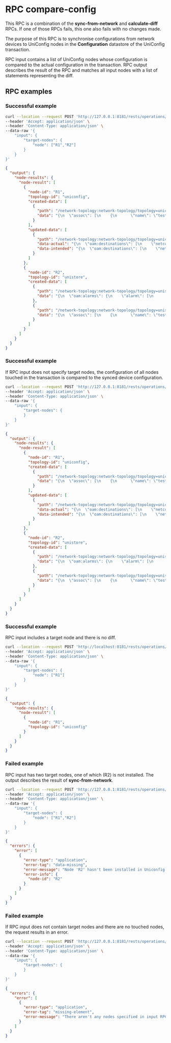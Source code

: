 # RPC compare-config

This RPC is a combination of the **sync-from-network** and **calculate-diff** RPCs.  If one of those RPCs fails, this one also fails with no changes made.

The purpose of this RPC is to synchronise configurations from network devices to UniConfig nodes in the **Configuration** datastore of the UniConfig transaction.

RPC input contains a list of UniConfig nodes whose configuration is compared to the actual configuration in the transaction. RPC output describes the result of the RPC and matches all input nodes with a list of statements representing the diff.

## RPC examples

### Successful example

```bash RPC Request
curl --location --request POST 'http://127.0.0.1:8181/rests/operations/uniconfig-manager:compare-config' \
--header 'Accept: application/json' \
--header 'Content-Type: application/json' \
--data-raw '{
    "input": {
        "target-nodes": {
            "node": ["R1","R2"]
        }    
    }
}'
```

```json RPC Response, Status: 200
{
  "output": {
    "node-results": {
      "node-result": [
        {
          "node-id": "R1",
          "topology-id": "uniconfig",
          "created-data": [
            {
              "path": "/network-topology:network-topology/topology=uniconfig/node=R1/frinx-uniconfig-topology:configuration/events:event/internal/assoc=test",
              "data": "{\n  \"assoc\": [\n    {\n      \"name\": \"test\",\n      \"id\": \"vmod-org-create\",\n      \"scripts\": [\n        \"script0.sh\"\n      ],\n      \"type\": \"ipc\"\n    }\n  ]\n}"
            }
          ],
          "updated-data": [
            {
              "path": "/network-topology:network-topology/topology=uniconfig/node=R1/frinx-uniconfig-topology:configuration/oam:alarms/alarm=all",
              "data-actual": "{\n  \"oam:destinations\": [\n    \"netconf\",\n    \"analytics\"\n  ]\n}",
              "data-intended": "{\n  \"oam:destinations\": [\n    \"netconf\"\n  ]\n}"
            }
          ]
        },
        {
          "node-id": "R2",
          "topology-id": "unistore",
          "created-data": [
            {
              "path": "/network-topology:network-topology/topology=unistore/node=R2/frinx-uniconfig-topology:configuration/oam:alarms",
              "data": "{\n  \"oam:alarms\": {\n    \"alarm\": [\n      {\n        \"name\": \"all\",\n        \"destinations\": [\n          \"netconf\"\n        ]\n      }\n    ]\n  }\n}"
            },
            {
              "path": "/network-topology:network-topology/topology=unistore/node=R2/frinx-uniconfig-topology:configuration/events:event/internal/assoc=test",
              "data": "{\n  \"assoc\": [\n    {\n      \"name\": \"test\",\n      \"scripts\": [\n        \"script0.sh\"\n      ],\n      \"id\": \"vmod-org-create\",\n      \"type\": \"ipc\"\n    }\n  ]\n}"
            }
          ]
        }
      ]
    }
  }
}
```

### Successful example

If RPC input does not specify target nodes, the configuration of all nodes touched in the transaction is compared to the synced device configuration.

```bash RPC Request
curl --location --request POST 'http://127.0.0.1:8181/rests/operations/uniconfig-manager:compare-config' \
--header 'Accept: application/json' \
--header 'Content-Type: application/json' \
--data-raw '{
    "input": {
        "target-nodes": {
        }    
    }
}'
```

```json RPC Response, Status: 200
{
  "output": {
    "node-results": {
      "node-result": [
        {
          "node-id": "R1",
          "topology-id": "uniconfig",
          "created-data": [
            {
              "path": "/network-topology:network-topology/topology=uniconfig/node=R1/frinx-uniconfig-topology:configuration/events:event/internal/assoc=test",
              "data": "{\n  \"assoc\": [\n    {\n      \"name\": \"test\",\n      \"id\": \"vmod-org-create\",\n      \"scripts\": [\n        \"script0.sh\"\n      ],\n      \"type\": \"ipc\"\n    }\n  ]\n}"
            }
          ],
          "updated-data": [
            {
              "path": "/network-topology:network-topology/topology=uniconfig/node=R1/frinx-uniconfig-topology:configuration/oam:alarms/alarm=all",
              "data-actual": "{\n  \"oam:destinations\": [\n    \"netconf\",\n    \"analytics\"\n  ]\n}",
              "data-intended": "{\n  \"oam:destinations\": [\n    \"netconf\"\n  ]\n}"
            }
          ]
        },
        {
          "node-id": "R2",
          "topology-id": "unistore",
          "created-data": [
            {
              "path": "/network-topology:network-topology/topology=unistore/node=R2/frinx-uniconfig-topology:configuration/oam:alarms",
              "data": "{\n  \"oam:alarms\": {\n    \"alarm\": [\n      {\n        \"name\": \"all\",\n        \"destinations\": [\n          \"netconf\"\n        ]\n      }\n    ]\n  }\n}"
            },
            {
              "path": "/network-topology:network-topology/topology=unistore/node=R2/frinx-uniconfig-topology:configuration/events:event/internal/assoc=test",
              "data": "{\n  \"assoc\": [\n    {\n      \"name\": \"test\",\n      \"scripts\": [\n        \"script0.sh\"\n      ],\n      \"id\": \"vmod-org-create\",\n      \"type\": \"ipc\"\n    }\n  ]\n}"
            }
          ]
        }
      ]
    }
  }
}
```

### Successful example

RPC input includes a target node and there is no diff.

```bash RPC Request
curl --location --request POST 'http://localhost:8181/rests/operations/uniconfig-manager:compare-config' \
--header 'Accept: application/json' \
--header 'Content-Type: application/json' \
--data-raw '{
    "input": {
        "target-nodes": {
            "node": ["R1"]
        }
    }
}'
```

```json RPC Response, Status: 200
{
  "output": {
    "node-results": {
      "node-result": [
        {
          "node-id": "R1",
          "topology-id": "uniconfig"
        }
      ]
    }
  }
}
```

### Failed example

RPC input has two target nodes, one of which (R2) is not installed. The output describes the result of **sync-from-network**.

```bash RPC Request
curl --location --request POST 'http://127.0.0.1:8181/rests/operations/uniconfig-manager:compare-config' \
--header 'Accept: application/json' \
--header 'Content-Type: application/json' \
--data-raw '{
    "input": {
        "target-nodes": {
            "node": ["R1","R2"]
        }    
    }
}'
```

```json RPC Response, Status: 404
{
  "errors": {
    "error": [
      {
        "error-type": "application",
        "error-tag": "data-missing",
        "error-message": "Node 'R2' hasn't been installed in Uniconfig database",
        "error-info": {
          "node-id": "R2"
        }
      }
    ]
  }
}
```

### Failed example

If RPC input does not contain target nodes and there are no touched nodes, the request results in an error.

```bash RPC Request
curl --location --request POST 'http://127.0.0.1:8181/rests/operations/uniconfig-manager:compare-config' \
--header 'Accept: application/json' \
--header 'Content-Type: application/json' \
--data-raw '{
    "input": {
        "target-nodes": {
        }    
    }
}'
```

```json RPC Response, Status: 400
{
  "errors": {
    "error": [
      {
        "error-type": "application",
        "error-tag": "missing-element",
        "error-message": "There aren't any nodes specified in input RPC and there aren't any touched nodes."
      }
    ]
  }
}
```
